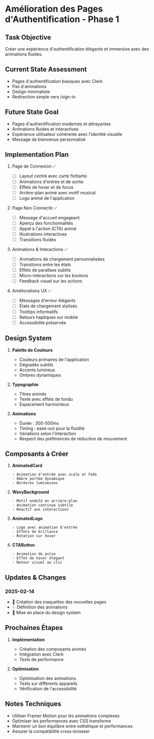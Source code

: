 # Amélioration des Pages d'Authentification - Phase 1

## Task Objective

Créer une expérience d'authentification élégante et immersive avec des animations fluides.

## Current State Assessment

- Pages d'authentification basiques avec Clerk
- Pas d'animations
- Design minimaliste
- Redirection simple vers /sign-in

## Future State Goal

- Pages d'authentification modernes et attrayantes
- Animations fluides et interactives
- Expérience utilisateur cohérente avec l'identité visuelle
- Message de bienvenue personnalisé

## Implementation Plan

1. Page de Connexion ✅

   - [ ] Layout centré avec carte flottante
   - [ ] Animations d'entrée et de sortie
   - [ ] Effets de hover et de focus
   - [ ] Arrière-plan animé avec motif musical
   - [ ] Logo animé de l'application

2. Page Non Connecté ✅

   - [ ] Message d'accueil engageant
   - [ ] Aperçu des fonctionnalités
   - [ ] Appel à l'action (CTA) animé
   - [ ] Illustrations interactives
   - [ ] Transitions fluides

3. Animations & Interactions ✅

   - [ ] Animations de chargement personnalisées
   - [ ] Transitions entre les états
   - [ ] Effets de parallaxe subtils
   - [ ] Micro-interactions sur les boutons
   - [ ] Feedback visuel sur les actions

4. Améliorations UX ✅
   - [ ] Messages d'erreur élégants
   - [ ] États de chargement stylisés
   - [ ] Tooltips informatifs
   - [ ] Retours haptiques sur mobile
   - [ ] Accessibilité préservée

## Design System

1. **Palette de Couleurs**

   - Couleurs primaires de l'application
   - Dégradés subtils
   - Accents lumineux
   - Ombres dynamiques

2. **Typographie**

   - Titres animés
   - Texte avec effets de fondu
   - Espacement harmonieux

3. **Animations**
   - Durée : 300-500ms
   - Timing : ease-out pour la fluidité
   - Variations selon l'interaction
   - Respect des préférences de réduction de mouvement

## Composants à Créer

1. **AnimatedCard**

   ```tsx
   - Animation d'entrée avec scale et fade
   - Ombre portée dynamique
   - Bordures lumineuses
   ```

2. **WavyBackground**

   ```tsx
   - Motif ondulé en arrière-plan
   - Animation continue subtile
   - Réactif aux interactions
   ```

3. **AnimatedLogo**

   ```tsx
   - Logo avec animation d'entrée
   - Effets de brillance
   - Rotation sur hover
   ```

4. **CTAButton**
   ```tsx
   - Animation de pulse
   - Effet de hover élégant
   - Retour visuel au clic
   ```

## Updates & Changes

### 2025-02-14

- 🎨 Création des maquettes des nouvelles pages
- ✨ Définition des animations
- 📐 Mise en place du design system

## Prochaines Étapes

1. **Implémentation**

   - Création des composants animés
   - Intégration avec Clerk
   - Tests de performance

2. **Optimisation**
   - Optimisation des animations
   - Tests sur différents appareils
   - Vérification de l'accessibilité

## Notes Techniques

- Utiliser Framer Motion pour les animations complexes
- Optimiser les performances avec CSS transforms
- Maintenir un bon équilibre entre esthétique et performances
- Assurer la compatibilité cross-browser

